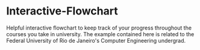 # Interactive-Flowchart
Helpful interactive flowchart to keep track of your progress throughout the courses you take in university. The example contained here is related to the Federal University of Rio de Janeiro's Computer Engineering undergrad.
